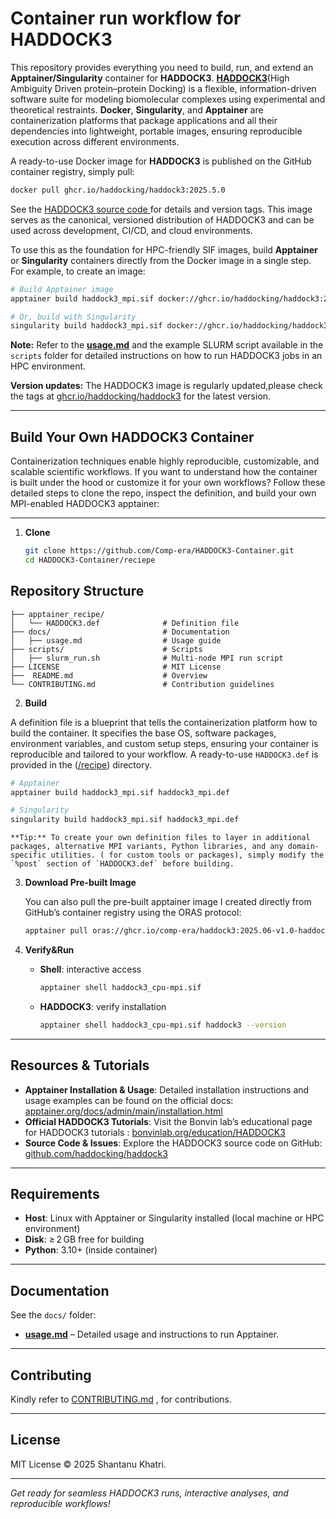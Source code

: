 # Container run workflow for HADDOCK3

This repository provides everything you need to build, run, and extend an **Apptainer/Singularity** container for **HADDOCK3**. [**HADDOCK3**](https://www.biorxiv.org/content/10.1101/2025.04.30.651432v1)(High Ambiguity Driven protein–protein Docking) is a flexible, information-driven software suite for modeling biomolecular complexes using experimental and theoretical restraints. **Docker**, **Singularity**, and **Apptainer** are containerization platforms that package applications and all their dependencies into lightweight, portable images, ensuring reproducible execution across different environments.

A ready-to-use Docker image for **HADDOCK3** is published on the GitHub container registry, simply pull:
```bash
docker pull ghcr.io/haddocking/haddock3:2025.5.0
```
See the [HADDOCK3 source code ](https://github.com/haddocking/haddock3) for details and version tags. This image serves as the canonical, versioned distribution of HADDOCK3 and can be used across development, CI/CD, and cloud environments.

To use this as the foundation for HPC-friendly SIF images, build **Apptainer** or **Singularity** containers directly from the Docker image in a single step. For example, to create an image:

```bash
# Build Apptainer image
apptainer build haddock3_mpi.sif docker://ghcr.io/haddocking/haddock3:2025.5.0

# Or, build with Singularity
singularity build haddock3_mpi.sif docker://ghcr.io/haddocking/haddock3:2025.5.0
  ```
**Note:** Refer to the [**usage.md**](https://github.com/Comp-era/HADDOCK3-Container/blob/main/docs/usage.md) and the example SLURM script available in the `scripts` folder for detailed instructions on how to run HADDOCK3 jobs in an HPC environment.

**Version updates:** The HADDOCK3 image is regularly updated,please check the tags at [ghcr.io/haddocking/haddock3](https://github.com/haddocking/haddock3/pkgs/container/haddock3) for the latest version.

---

##  Build Your Own HADDOCK3 Container
Containerization techniques enable highly reproducible, customizable, and scalable scientific workflows. If you want to understand how the container is built under the hood or customize it for your own workflows? Follow these detailed steps to clone the repo, inspect the definition, and build your own MPI-enabled HADDOCK3 apptainer:

---
1. **Clone**

   ```bash
   git clone https://github.com/Comp-era/HADDOCK3-Container.git
   cd HADDOCK3-Container/reciepe


##  Repository Structure

```plaintext
├── apptainer_recipe/                  
│   └── HADDOCK3.def              # Definition file
├── docs/                         # Documentation 
│   ├── usage.md                  # Usage guide
├── scripts/                      # Scripts
│   ├── slurm_run.sh              # Multi-node MPI run script
├── LICENSE                       # MIT License
├──  README.md                    # Overview
└── CONTRIBUTING.md               # Contribution guidelines
```

2. **Build** 

A definition file is a blueprint that tells the containerization platform how to build the container. It specifies the base OS, software packages, environment variables, and custom setup steps, ensuring your container is reproducible and tailored to your workflow.
A ready-to-use `HADDOCK3.def` is provided in the ([/recipe](https://github.com/Comp-era/HADDOCK3-Container/tree/main/recipe)) directory.

   ```bash
   # Apptainer
   apptainer build haddock3_mpi.sif haddock3_mpi.def

   # Singularity
   singularity build haddock3_mpi.sif haddock3_mpi.def
   ```

    **Tip:** To create your own definition files to layer in additional packages, alternative MPI variants, Python libraries, and any domain-specific utilities. ( for custom tools or packages), simply modify the `%post` section of `HADDOCK3.def` before building.

3. **Download Pre-built Image**

   You can also pull the pre-built apptainer image I created directly from GitHub’s container registry using the ORAS protocol:

   ```bash
   apptainer pull oras://ghcr.io/comp-era/haddock3:2025.06-v1.0-haddock3-mpi
   ```

4. **Verify&Run**

   - **Shell**: interactive access
     ```bash
     apptainer shell haddock3_cpu-mpi.sif
     ```
   - **HADDOCK3**: verify installation
     ```bash
     apptainer shell haddock3_cpu-mpi.sif haddock3 --version
     ```

---
##  Resources & Tutorials

- **Apptainer Installation & Usage**: Detailed installation instructions and usage examples can be found on the official docs: [apptainer.org/docs/admin/main/installation.html](https://apptainer.org/docs/admin/main/installation.html)
- **Official HADDOCK3 Tutorials**: Visit the Bonvin lab’s educational page for HADDOCK3 tutorials : [bonvinlab.org/education/HADDOCK3](https://www.bonvinlab.org/education/HADDOCK3/)
- **Source Code & Issues**: Explore the HADDOCK3 source code on GitHub: [github.com/haddocking/haddock3](https://github.com/haddocking/haddock3)

---

##  Requirements

- **Host**: Linux with Apptainer or Singularity installed (local machine or HPC environment)
- **Disk**: ≥ 2 GB free for building
- **Python**: 3.10+ (inside container)

---

##  Documentation

See the `docs/` folder:

- [**usage.md**](https://github.com/Comp-era/HADDOCK3-Container/blob/main/docs/usage.md) – Detailed usage and instructions to run Apptainer.

---

##  Contributing

Kindly refer to [CONTRIBUTING.md](CONTRIBUTING.md) , for contributions.



---

##  License

MIT License © 2025 Shantanu Khatri.

---

*Get ready for seamless HADDOCK3 runs, interactive analyses, and reproducible workflows!*

